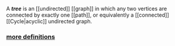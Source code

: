 A ***tree*** is an [[undirected]] [[graph]] in which any two vertices are connected by exactly one [[path]], or equivalently a [[connected]] [[Cycle|acyclic]] undirected graph.

### [more definitions](https://en.wikipedia.org/wiki/Tree_(graph_theory)#Definitions)
